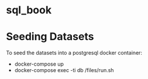 # sql_book

# Seeding Datasets

To seed the datasets into a postgresql docker container:

- docker-compose up 
- docker-compose exec -ti db /files/run.sh
